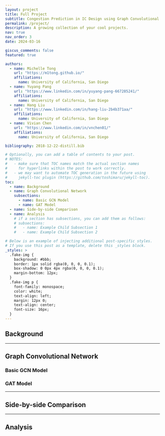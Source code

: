 ```yaml
---
layout: project
title: Full Project
subtitle: Congestion Prediction in IC Design using Graph Convolutional Network
permalink: /project/
description: A growing collection of your cool projects.
nav: true
nav_order: 3
date: 2024-03-16

giscus_comments: false
featured: true

authors:
  - name: Michelle Tong
    url: "https://m1tong.github.io/"
    affiliations:
      name: University of California, San Diego
  - name: Yuyang Pang
    url: "https://www.linkedin.com/in/yuyang-pang-667285241/"
    affiliations:
      name: University of California, San Diego
  - name: Hang Liu
    url: "https://www.linkedin.com/in/hang-liu-2b4b371aa/"
    affiliations:
      name: University of California, San Diego
  - name: Vivian Chen
    url: "https://www.linkedin.com/in/vnchen01/"
    affiliations:
      name: University of California, San Diego

bibliography: 2018-12-22-distill.bib

# Optionally, you can add a table of contents to your post.
# NOTES:
#   - make sure that TOC names match the actual section names
#     for hyperlinks within the post to work correctly.
#   - we may want to automate TOC generation in the future using
#     jekyll-toc plugin (https://github.com/toshimaru/jekyll-toc).
toc:
  - name: Background
  - name: Graph Convolutional Network
    subsections:
      - name: Basic GCN Model
      - name: GAT Model
  - name: Side-by-side Comparison
  - name: Analysis
    # if a section has subsections, you can add them as follows:
    # subsections:
    #   - name: Example Child Subsection 1
    #   - name: Example Child Subsection 2

# Below is an example of injecting additional post-specific styles.
# If you use this post as a template, delete this _styles block.
_styles: >
  .fake-img {
    background: #bbb;
    border: 1px solid rgba(0, 0, 0, 0.1);
    box-shadow: 0 0px 4px rgba(0, 0, 0, 0.1);
    margin-bottom: 12px;
  }
  .fake-img p {
    font-family: monospace;
    color: white;
    text-align: left;
    margin: 12px 0;
    text-align: center;
    font-size: 16px;
  }
---
```


## Background

---

## Graph Convolutional Network


### Basic GCN Model
### GAT Model

--- 

## Side-by-side Comparison

--- 

## Analysis
  
